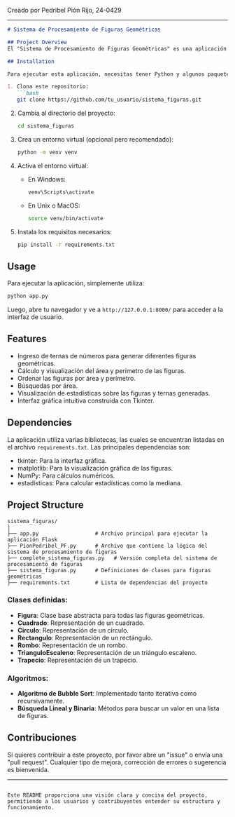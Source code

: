
Creado por Pedribel Pión Rijo, 24-0429

---

```markdown
# Sistema de Procesamiento de Figuras Geométricas

## Project Overview
El "Sistema de Procesamiento de Figuras Geométricas" es una aplicación que permite a los usuarios introducir ternas de números y generar representaciones gráficas de figuras geométricas. A través de una interfaz gráfica, los usuarios pueden visualizar las figuras, calcular su área y perímetro, ordenar figuras y buscar por área. La aplicación se basa en el uso de clases de figuras geométricas y algoritmos de ordenamiento y búsqueda.

## Installation

Para ejecutar esta aplicación, necesitas tener Python y algunos paquetes instalados. Sigue estos pasos:

1. Clona este repositorio:
   ```bash
   git clone https://github.com/tu_usuario/sistema_figuras.git
   ```

2. Cambia al directorio del proyecto:
   ```bash
   cd sistema_figuras
   ```

3. Crea un entorno virtual (opcional pero recomendado):
   ```bash
   python -m venv venv
   ```

4. Activa el entorno virtual:
   - En Windows:
     ```bash
     venv\Scripts\activate
     ```
   - En Unix o MacOS:
     ```bash
     source venv/bin/activate
     ```

5. Instala los requisitos necesarios:
   ```bash
   pip install -r requirements.txt
   ```

## Usage

Para ejecutar la aplicación, simplemente utiliza:
```bash
python app.py
```

Luego, abre tu navegador y ve a `http://127.0.0.1:8000/` para acceder a la interfaz de usuario.

## Features

- Ingreso de ternas de números para generar diferentes figuras geométricas.
- Cálculo y visualización del área y perímetro de las figuras.
- Ordenar las figuras por área y perímetro.
- Búsquedas por área.
- Visualización de estadísticas sobre las figuras y ternas generadas.
- Interfaz gráfica intuitiva construida con Tkinter.

## Dependencies

La aplicación utiliza varias bibliotecas, las cuales se encuentran listadas en el archivo `requirements.txt`. Las principales dependencias son:
- tkinter: Para la interfaz gráfica.
- matplotlib: Para la visualización gráfica de las figuras.
- NumPy: Para cálculos numéricos.
- estadísticas: Para calcular estadísticas como la mediana.

## Project Structure

```
sistema_figuras/
│
├── app.py                  # Archivo principal para ejecutar la aplicación Flask
├── PionPedribel_PF.py      # Archivo que contiene la lógica del sistema de procesamiento de figuras
├── complete_sistema_figuras.py   # Versión completa del sistema de procesamiento de figuras
├── sistema_figuras.py      # Definiciones de clases para figuras geométricas
├── requirements.txt        # Lista de dependencias del proyecto
```

### Clases definidas:
- **Figura**: Clase base abstracta para todas las figuras geométricas.
- **Cuadrado**: Representación de un cuadrado.
- **Circulo**: Representación de un círculo.
- **Rectangulo**: Representación de un rectángulo.
- **Rombo**: Representación de un rombo.
- **TrianguloEscaleno**: Representación de un triángulo escaleno.
- **Trapecio**: Representación de un trapecio.

### Algoritmos:
- **Algoritmo de Bubble Sort**: Implementado tanto iterativa como recursivamente.
- **Búsqueda Lineal y Binaria**: Métodos para buscar un valor en una lista de figuras.

## Contribuciones

Si quieres contribuir a este proyecto, por favor abre un "issue" o envía una "pull request". Cualquier tipo de mejora, corrección de errores o sugerencia es bienvenida.

---
```

Este README proporciona una visión clara y concisa del proyecto, permitiendo a los usuarios y contribuyentes entender su estructura y funcionamiento.
